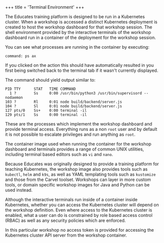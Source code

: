 +++
title = 'Terminal Environment'
+++

The Educates training platform is designed to be run in a Kubernetes cluster.
When a workshop is accessed a distinct Kubernetes deployment is created to host
the workshop dashboard for that workshop session. The shell environment provided
by the interactive terminals of the workshop dashboard run in a container of the
deployment for the workshop session.

You can see what processes are running in the container by executing:

```terminal:execute
command: ps ax
```

If you clicked on the action this should have automatically resulted in you
first being switched back to the terminal tab if it wasn't currently displayed.

The command should yield output similar to:

```
PID TTY      STAT   TIME COMMAND
  1 ?        Ss     0:00 /usr/bin/python3 /usr/bin/supervisord --nodaemon
103 ?        Rl     0:01 node build/backend/server.js
104 ?        Sl     0:01 node build/backend/server.js
127 pts/0    Ss+    0:00 terminal -il
129 pts/1    Ss     0:00 terminal -il
```

These are the processes which implement the workshop dashboard and provide
terminal access. Everything runs as a non `root` user and by default it is not
possible to escalate privileges and run anything as `root`.

The container image used when running the container for the workshop dashboard
and terminals provides a range of common UNIX utilities, including terminal
based editors such as `vi` and `nano`.

Because Educates was originally designed to provide a training platform for
teaching Kubernetes, the workshop image also provides tools such as `kubectl`,
`helm` and `k9s`, as well as YAML templating tools such as `kustomize` and those
from the Carvel toolset. Workshops can layer in more custom tools, or domain
specific workshop images for Java and Python can be used instead.

Although the interactive terminals run inside of a container inside Kubernetes,
whether you can access the Kubernetes cluster will depend on the workshop
definition. Even where access to the Kubernetes cluster is enabled, what a user
can do is constrained by role based access control (RBAC) as well as any
security policies which are enforced.

In this particular workshop no access token is provided for accessing the
Kubernetes cluster API server from the workshop container.
